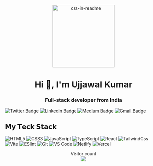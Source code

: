 <div align="center"><img src="https://camo.githubusercontent.com/e99ebbea9b97b0eb6c21ec49247354c453de695c1586178666e02e05fb3aca6c/68747470733a2f2f692e67697068792e636f6d2f6d656469612f38333648694a633770677a7938694e58436e2f67697068792e676966" height="200" alt="css-in-readme"></div>
<h1 align="center">Hi 👋, I'm Ujjawal Kumar</h1>
<h3 align="center">Full-stack developer from India</h3>

[![Twitter Badge](https://img.shields.io/badge/-@endeavourmonk-1ca0f1?style=flat-square&labelColor=1ca0f1&logo=twitter&logoColor=white&link=https://twitter.com/Harshkhatri24)](https://twitter.com/endeavourmonk) 
[![Linkedin Badge](https://img.shields.io/badge/-ujjawal-blue?style=flat-square&logo=Linkedin&logoColor=white&link=https://www.linkedin.com/in/ujjawalkmr/)](https://www.linkedin.com/in/ujjawal1/) 
[![Medium Badge](https://img.shields.io/badge/-@endeavourmonk-03a57a?style=flat-square&labelColor=000000&logo=Medium&link=https://medium.com/@endeavourmonk)](https://medium.com/@endeavourmonk)
[![Gmail Badge](https://img.shields.io/badge/-mailMe-c14438?style=flat-square&logo=Gmail&logoColor=white&link=mailto:ujjawalkumar1729@gmail.com)](mailto:ujjawalkumar1729@gmail.com)

## 𝗠𝘆 𝗧𝗲𝗰𝗸 𝗦𝘁𝗮𝗰𝗸

![HTML5](https://img.shields.io/badge/-HTML5-%23E44D27?style=flat-square&logo=html5&logoColor=ffffff)
![CSS3](https://img.shields.io/badge/-CSS3-%231572B6?style=flat-square&logo=css3)
![JavaScript](https://img.shields.io/badge/-JavaScript-%23F7DF1C?style=flat-square&logo=javascript&logoColor=000000&labelColor=%23F7DF1C&color=%23FFCE5A)
![TypeScript](https://img.shields.io/badge/-TypeScript-007ACC?style=flat-square&logo=typescript&logoColor=white)
![React](https://img.shields.io/badge/-React-%23282C34?style=flat-square&logo=react)
![TailwindCss](https://img.shields.io/badge/-TailwindCss-%231a202c?style=flat-square&logo=tailwind-css)
![Vite](https://img.shields.io/badge/-Vite-%23646CFF?style=flat-square&logo=vite&logoColor=ffffff)
![ESlint](https://img.shields.io/badge/-ESLint-%234B32C3?style=flat-square&logo=eslint)
![Git](https://img.shields.io/badge/-Git-%23F05032?style=flat-square&logo=git&logoColor=%23ffffff)
![VS Code](https://img.shields.io/badge/-VSCode-%23007ACC?style=flat-square&logo=visual-studio-code)
![Netlify](https://img.shields.io/badge/-Netlify-%2300C7B7?style=flat-square&logo=netlify&logoColor=ffffff)
![Vercel](https://img.shields.io/badge/-Vercel-%23ffffff?style=flat-square&logo=vercel&logoColor=000000)

<p align="center"> 
  Visitor count<br>
  <img src="https://profile-counter.glitch.me/endeavourmonk/count.svg" />
</p>
